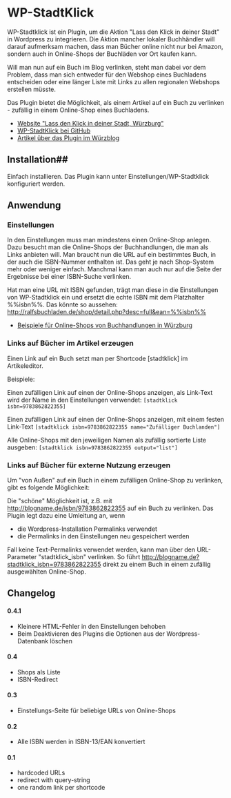 WP-StadtKlick
=============

WP-Stadtklick ist ein Plugin, um die Aktion "Lass den Klick in deiner Stadt" in Wordpress zu integrieren. Die Aktion mancher lokaler Buchhändler will darauf aufmerksam machen, dass man Bücher online nicht nur bei Amazon, sondern auch in Online-Shops der Buchläden vor Ort kaufen kann.

Will man nun auf ein Buch im Blog verlinken, steht man dabei vor dem Problem, dass man sich entweder für den Webshop eines Buchladens entscheiden oder eine länger Liste mit Links zu allen regionalen Webshops erstellen müsste. 

Das Plugin bietet die Möglichkeit, als einem Artikel auf ein Buch zu verlinken - zufällig in einem Online-Shop eines Buchladens.

* [Website "Lass den Klick in deiner Stadt, Würzburg"](http://buylocal-wuerzburg.de/)
* [WP-StadtKlick bei GitHub](https://github.com/rthees/wp-stadtklick)
* [Artikel über das Plugin im Würzblog](http://wuerzblog.de/2013/05/05/lass-den-klick-in-deiner-stadt-das-wordpress-plugin/)

## Installation##

Einfach installieren. Das Plugin kann unter Einstellungen/WP-Stadtklick konfiguriert werden.

## Anwendung ##

### Einstellungen ###

In den Einstellungen muss man mindestens einen Online-Shop anlegen. Dazu besucht man die Online-Shops der Buchhandlungen, die man als Links anbieten will. Man braucht nun die URL auf ein bestimmtes Buch, in der auch die ISBN-Nummer enthalten ist. Das geht je nach Shop-System mehr oder weniger einfach.
Manchmal kann man auch nur auf die Seite der Ergebnisse bei einer ISBN-Suche verlinken. 

Hat man eine URL mit ISBN gefunden, trägt man diese in die Einstellungen von WP-Stadtklick ein und ersetzt die echte ISBN mit dem Platzhalter %%isbn%%.
Das könnte so aussehen: http://ralfsbuchladen.de/shop/detail.php?desc=full&ean=%%isbn%%

* [Beispiele für Online-Shops von Buchhandlungen in Würzburg](https://gist.github.com/rthees/6257484)

### Links auf Bücher im Artikel erzeugen ###
Einen Link auf ein Buch setzt man per Shortcode [stadtklick] im Artikeleditor.

Beispiele:

Einen zufälligen Link auf einen der Online-Shops anzeigen, als Link-Text wird der Name in den Einstellungen verwendet:
`[stadtklick isbn=9783862822355]`

Einen zufälligen Link auf einen der Online-Shops anzeigen, mit einem festen Link-Text
`[stadtklick isbn=9783862822355 name="Zufälliger Buchlanden"]`

Alle Online-Shops mit den jeweiligen Namen als zufällig sortierte Liste ausgeben:
`[stadtklick isbn=9783862822355 output="list"]`


### Links auf Bücher für externe Nutzung erzeugen ###

Um "von Außen" auf ein Buch in einem zufälligen Online-Shop zu verlinken, gibt es folgende Möglichkeit:

Die "schöne" Möglichkeit ist, z.B. mit http://blogname.de/isbn/9783862822355 auf ein Buch zu verlinken.
Das Plugin legt dazu eine Umleitung an, wenn

* die Wordpress-Installation Permalinks verwendet
* die Permalinks in den Einstellungen neu gespeichert werden

Fall keine Text-Permalinks verwendet werden, kann man über den URL-Parameter "stadtklick_isbn" verlinken. So führt http://blogname.de?stadtklick_isbn=9783862822355 direkt zu einem Buch in einem zufällig ausgewählten Online-Shop.


## Changelog ##

#### 0.4.1 ####
+ Kleinere HTML-Fehler in den Einstellungen behoben
+ Beim Deaktivieren des Plugins die Optionen aus der Wordpress-Datenbank löschen

#### 0.4 ####
+ Shops als Liste
+ ISBN-Redirect

#### 0.3  ####
+ Einstellungs-Seite für beliebige URLs von Online-Shops

#### 0.2  ####

+ Alle ISBN werden in ISBN-13/EAN konvertiert

#### 0.1 ####

* hardcoded URLs
* redirect with query-string
* one random link per shortcode

